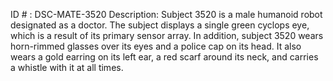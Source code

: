 ID # : DSC-MATE-3520
Description: Subject 3520 is a male humanoid robot designated as a doctor. The subject displays a single green cyclops eye, which is a result of its primary sensor array. In addition, subject 3520 wears horn-rimmed glasses over its eyes and a police cap on its head. It also wears a gold earring on its left ear, a red scarf around its neck, and carries a whistle with it at all times.